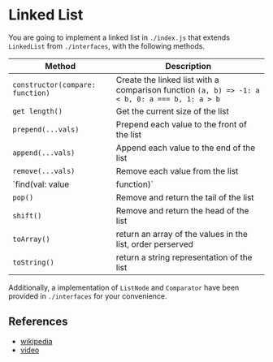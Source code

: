 # Linked List

You are going to implement a linked list in `./index.js` that extends `LinkedList` from `./interfaces`, with the following methods.

| Method | Description |
| --- | --- |
| `constructor(compare: function)` | Create the linked list with a comparison function `(a, b) => -1: a < b, 0: a === b, 1: a > b` |
| `get length()` | Get the current size of the list |
| `prepend(...vals)` | Prepend each value to the front of the list |
| `append(...vals)` | Append each value to the end of the list |
| `remove(...vals)` | Remove each value from the list |
| `find(val: value | function)` | Return a ListNode for the found value, or else return null. If value is a function return the first node where `val(node.value) === true` |
| `pop()` | Remove and return the tail of the list |
| `shift()` | Remove and return the head of the list |
| `toArray()` | return an array of the values in the list, order perserved |
| `toString()` | return a string representation of the list |

Additionally, a implementation of `ListNode` and `Comparator` have been provided in `./interfaces` for your convenience.

## References

- [wikipedia](https://en.wikipedia.org/wiki/Linked_list)
- [video](https://www.youtube.com/watch?v=njTh_OwMljA&index=2&t=1s&list=PLLXdhg_r2hKA7DPDsunoDZ-Z769jWn4R8)
